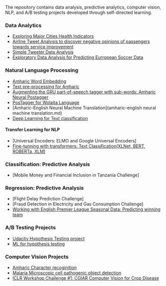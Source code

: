The repository contains data analysis, predictive analytics, computer vision, NLP, and A/B testing projects developed through self-directed learning.

### Data Analytics
- [Exploring Major Cities Health Indicators](health_stats_analysis.md) 
- [Airline Tweet Analysis to discover negative opinions of passengers towards service improvement](airline_tweet_data_analysis.md) 
- [Simple Tweeter Data Analysis](twitter_minner.md)
- [Exploratory Data Analysis for Predicting Eurropean Soccer Data](ExploratoryAnalysis.md)

### Natural Language Processing
- [Amharic Word Embedding](Am_FastText.md)
- [Text pre-processing for Amharic](am-preprocess.md)
- [Augmenting the GRU part-of-speech tagger with sub-words: Amharic Neural Postagger](am_pos_tagger.md)
- [PosTagger for Wolaita Language](wolaita_postagger.md)
- [Amharic-English Neural Machine Translation](amharic-english neural machine translation.md)
- [Deep Learning for Text classification](airline_sentiment_classification.md)
#### Transfer Learning for NLP
- [Universal Encoders: ELMO and Google Universal Encoders]
- [Fine-tunning with transformers: Text Classification(XLNet, BERT, ROBERTa, XLM)](transformer.md)

### Classification: Predictive Analysis
- [Mobile Money and Financial Inclusion in Tanzania Challenge]

### Regression: Predictive Analysis
- [Flight Delay Prediction Challenge]
- [Fraud Detection in Electricity and Gas Consumption Challenge]
- [Working with English Premier League Seasonal Data: Predicting winning team](english_premier_league_data_analysis.md)

### A/B Testing Projects
- [Udacity Hypothesis Testing project](ab_testing.md)
- [ML for hypothesis testing](ml_hypothesis.md)

### Computer Vision Projects
- [Amharic Character recoginition](amharic.md)
- [Malaria Microscopic cell pathogenic object detection](disease_phatogenic_object_detector.md)
- [ICLR Workshop Challenge #1: CGIAR Computer Vision for Crop Disease](wheat_disease_detection.md)

